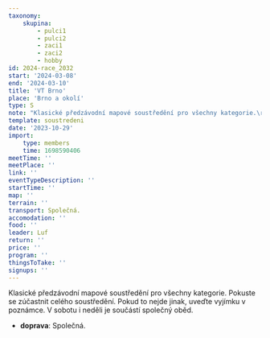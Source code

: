 ```yaml
---
taxonomy:
    skupina:
        - pulci1
        - pulci2
        - zaci1
        - zaci2
        - hobby
id: 2024-race_2032
start: '2024-03-08'
end: '2024-03-10'
title: 'VT Brno'
place: 'Brno a okolí'
type: S
note: "Klasické předzávodní mapové soustředění pro všechny kategorie.\r\nPokuste se zúčastnit celého soustředění. Pokud to nejde jinak, uveďte vyjímku v poznámce.\r\nV sobotu i neděli je součástí společný oběd."
template: soustredeni
date: '2023-10-29'
import:
    type: members
    time: 1698590406
meetTime: ''
meetPlace: ''
link: ''
eventTypeDescription: ''
startTime: ''
map: ''
terrain: ''
transport: Společná.
accomodation: ''
food: ''
leader: Luf
return: ''
price: ''
program: ''
thingsToTake: ''
signups: ''
---
```


Klasické předzávodní mapové soustředění pro všechny kategorie.
Pokuste se zúčastnit celého soustředění. Pokud to nejde jinak, uveďte vyjímku v poznámce.
V sobotu i neděli je součástí společný oběd.
* **doprava**: Společná.
